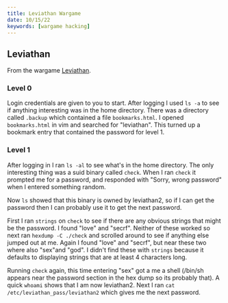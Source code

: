 ```yaml
---
title: Leviathan Wargame
date: 10/15/22
keywords: [wargame hacking]
---
```

## Leviathan

From the wargame [Leviathan](https://overthewire.org/wargames/leviathan).

### Level 0

Login credentials are given to you to start. After logging I used `ls -a` to see if anything interesting was in the home directory. There was a directory called `.backup` which contained a file `bookmarks.html`. I opened `bookmarks.html` in vim and searched for "leviathan". This turned up a bookmark entry that contained the password for level 1.

### Level 1

After logging in I ran `ls -al` to see what's in the home directory. The only interesting thing was a suid binary called `check`. When I ran `check` it prompted me for a password, and responded with "Sorry, wrong password" when I entered something random.

Now `ls` showed that this binary is owned by leviathan2, so if I can get the password then I can probably use it to get the next password.

First I ran `strings` on `check` to see if there are any obvious strings that might be the password. I found "love" and "secrf". Neither of these worked so next ran `hexdump -C ./check` and scrolled around to see if anything else jumped out at me. Again I found "love" and "secrf", but near these two where also "sex"and "god". I didn't find these  with `strings` because it defaults to displaying strings that are at least 4 characters long.

Running `check` again, this time entering "sex" got a me a shell (/bin/sh appears near the password section in the hex dump so its probably that). A quick `whoami` shows that I am now leviathan2. Next I ran `cat /etc/leviathan_pass/leviathan2` which gives me the next password. 
